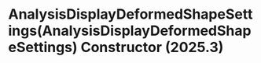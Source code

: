 # AnalysisDisplayDeformedShapeSettings(AnalysisDisplayDeformedShapeSettings) Constructor (2025.3)

﻿